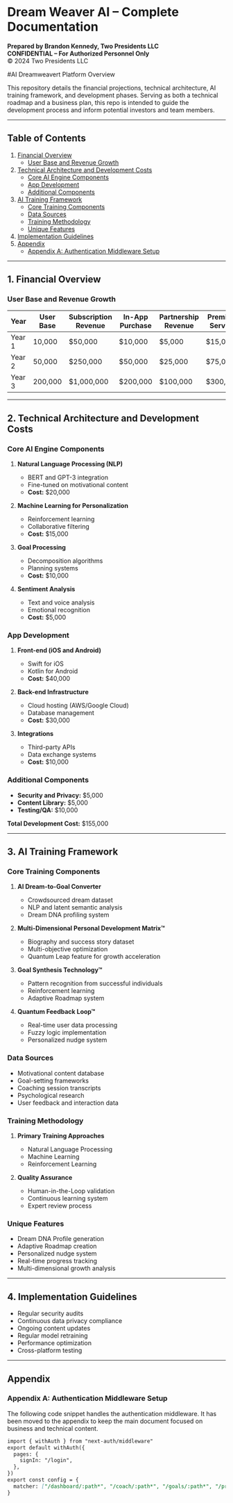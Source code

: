 # Dream Weaver AI – Complete Documentation  
**Prepared by Brandon Kennedy, Two Presidents LLC**  
**CONFIDENTIAL – For Authorized Personnel Only**  
© 2024 Two Presidents LLC

#AI Dreamweavert Platform Overview

This repository details the financial projections, technical architecture, AI training framework, and development phases. Serving as both a technical roadmap and a business plan, this repo is intended to guide the development process and inform potential investors and team members.

---

## Table of Contents

1. [Financial Overview](#financial-overview)
   - [User Base and Revenue Growth](#user-base-and-revenue-growth)
2. [Technical Architecture and Development Costs](#technical-architecture-and-development-costs)
   - [Core AI Engine Components](#core-ai-engine-components)
   - [App Development](#app-development)
   - [Additional Components](#additional-components)
3. [AI Training Framework](#ai-training-framework)
   - [Core Training Components](#core-training-components)
   - [Data Sources](#data-sources)
   - [Training Methodology](#training-methodology)
   - [Unique Features](#unique-features)
4. [Implementation Guidelines](#implementation-guidelines)
5. [Appendix](#appendix)
   - [Appendix A: Authentication Middleware Setup](#appendix-a-authentication-middleware-setup)

---

## 1. Financial Overview

### User Base and Revenue Growth

| Year   | User Base | Subscription Revenue | In-App Purchase | Partnership Revenue | Premium Service | Total Revenue |
|--------|-----------|----------------------|-----------------|---------------------|-----------------|---------------|
| Year 1 | 10,000    | $50,000              | $10,000         | $5,000              | $15,000         | $80,000       |
| Year 2 | 50,000    | $250,000             | $50,000         | $25,000             | $75,000         | $400,000      |
| Year 3 | 200,000   | $1,000,000           | $200,000        | $100,000            | $300,000        | $1,600,000    |

---

## 2. Technical Architecture and Development Costs

### Core AI Engine Components

1. **Natural Language Processing (NLP)**
   - BERT and GPT-3 integration
   - Fine-tuned on motivational content
   - **Cost:** $20,000

2. **Machine Learning for Personalization**
   - Reinforcement learning
   - Collaborative filtering
   - **Cost:** $15,000

3. **Goal Processing**
   - Decomposition algorithms
   - Planning systems
   - **Cost:** $10,000

4. **Sentiment Analysis**
   - Text and voice analysis
   - Emotional recognition
   - **Cost:** $5,000

### App Development

1. **Front-end (iOS and Android)**
   - Swift for iOS
   - Kotlin for Android
   - **Cost:** $40,000

2. **Back-end Infrastructure**
   - Cloud hosting (AWS/Google Cloud)
   - Database management
   - **Cost:** $30,000

3. **Integrations**
   - Third-party APIs
   - Data exchange systems
   - **Cost:** $10,000

### Additional Components

- **Security and Privacy:** $5,000  
- **Content Library:** $5,000  
- **Testing/QA:** $10,000  

**Total Development Cost:** $155,000

---

## 3. AI Training Framework

### Core Training Components

1. **AI Dream-to-Goal Converter**
   - Crowdsourced dream dataset
   - NLP and latent semantic analysis
   - Dream DNA profiling system

2. **Multi-Dimensional Personal Development Matrix™**
   - Biography and success story dataset
   - Multi-objective optimization
   - Quantum Leap feature for growth acceleration

3. **Goal Synthesis Technology™**
   - Pattern recognition from successful individuals
   - Reinforcement learning
   - Adaptive Roadmap system

4. **Quantum Feedback Loop™**
   - Real-time user data processing
   - Fuzzy logic implementation
   - Personalized nudge system

### Data Sources

- Motivational content database
- Goal-setting frameworks
- Coaching session transcripts
- Psychological research
- User feedback and interaction data

### Training Methodology

1. **Primary Training Approaches**
   - Natural Language Processing
   - Machine Learning
   - Reinforcement Learning

2. **Quality Assurance**
   - Human-in-the-Loop validation
   - Continuous learning system
   - Expert review process

### Unique Features

- Dream DNA Profile generation
- Adaptive Roadmap creation
- Personalized nudge system
- Real-time progress tracking
- Multi-dimensional growth analysis

---

## 4. Implementation Guidelines

- Regular security audits
- Continuous data privacy compliance
- Ongoing content updates
- Regular model retraining
- Performance optimization
- Cross-platform testing

---

## Appendix

### Appendix A: Authentication Middleware Setup

The following code snippet handles the authentication middleware. It has been moved to the appendix to keep the main document focused on business and technical content.

```markdown
import { withAuth } from "next-auth/middleware" 
export default withAuth({   
  pages: {     
    signIn: "/login", 
  }, 
}) 
export const config = {   
  matcher: ["/dashboard/:path*", "/coach/:path*", "/goals/:path*", "/profile/:path*"], 
}
```
